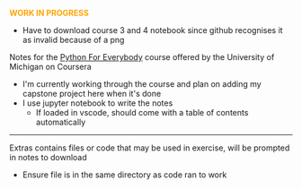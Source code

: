 <span style='color:orange'>**WORK IN PROGRESS**</span>
- Have to download course 3 and 4 notebook since github recognises it as invalid because of a png

Notes for the [Python For Everybody](https://www.coursera.org/specializations/python) course offered by the University of Michigan on Coursera
- I'm currently working through the course and plan on adding my capstone project here when it's done
- I use jupyter notebook to write the notes
  - If loaded in vscode, should come with a table of contents automatically

***
Extras contains files or code that may be used in exercise, will be prompted in notes to download 
- Ensure file is in the same directory as code ran to work 
